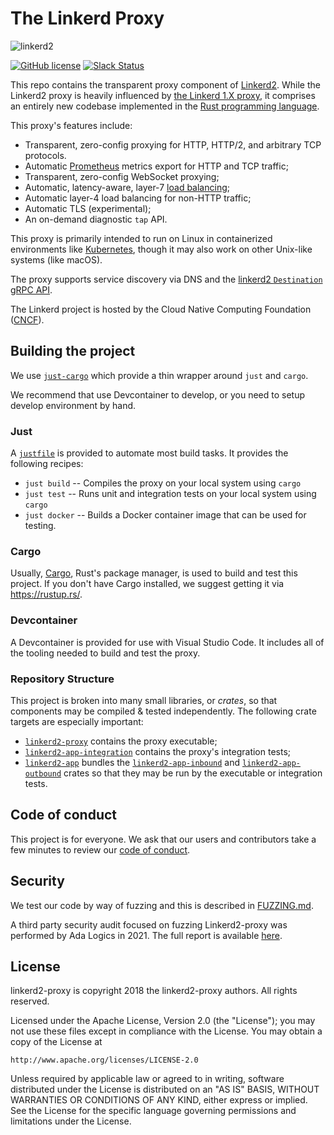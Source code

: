 # The Linkerd Proxy

![linkerd2][logo]

[![GitHub license](https://img.shields.io/github/license/linkerd/linkerd2-proxy.svg)](LICENSE)
[![Slack Status][slack-badge]][slack]

This repo contains the transparent proxy component of [Linkerd2][linkerd2].
While the Linkerd2 proxy is heavily influenced by [the Linkerd 1.X
proxy][linkerd1], it comprises an entirely new codebase implemented in the
[Rust programming language][rust].

This proxy's features include:

* Transparent, zero-config proxying for HTTP, HTTP/2, and arbitrary TCP protocols.
* Automatic [Prometheus][prom] metrics export for HTTP and TCP traffic;
* Transparent, zero-config WebSocket proxying;
* Automatic, latency-aware, layer-7 [load balancing][loadbalancing];
* Automatic layer-4 load balancing for non-HTTP traffic;
* Automatic TLS (experimental);
* An on-demand diagnostic `tap` API.

This proxy is primarily intended to run on Linux in containerized
environments like [Kubernetes][k8s], though it may also work on other
Unix-like systems (like macOS).

The proxy supports service discovery via DNS and the [linkerd2
`Destination` gRPC API][linkerd2-proxy-api].

The Linkerd project is hosted by the Cloud Native Computing Foundation
([CNCF][cncf]).

## Building the project

We use [`just-cargo`](https://github.com/linkerd/dev/tree/main/bin/just-cargo) which provide
a thin wrapper around `just` and `cargo`.

We recommend that use Devcontainer to develop, or you need to setup develop environment by hand.

### Just

A [`justfile`](./justfile) is provided to automate most build tasks. It provides
the following recipes:

* `just build` -- Compiles the proxy on your local system using `cargo`
* `just test` -- Runs unit and integration tests on your local system using `cargo`
* `just docker` -- Builds a Docker container image that can be used for testing.

### Cargo

Usually, [Cargo][cargo], Rust's package manager, is used to build and test this
project. If you don't have Cargo installed, we suggest getting it via
<https://rustup.rs/>.

### Devcontainer

A Devcontainer is provided for use with Visual Studio Code. It includes all of
the tooling needed to build and test the proxy.

### Repository Structure

This project is broken into many small libraries, or _crates_, so that
components may be compiled & tested independently. The following crate
targets are especially important:

* [`linkerd2-proxy`] contains the proxy executable;
* [`linkerd2-app-integration`] contains the proxy's integration tests;
* [`linkerd2-app`] bundles the [`linkerd2-app-inbound`] and
  [`linkerd2-app-outbound`] crates so that they may be run by the executable or
  integration tests.

[`linkerd2-proxy`]: linkerd2-proxy
[`linkerd2-app`]: linkerd/app
[`linkerd2-app-integration`]: linkerd/app/integration
[`linkerd2-app-inbound`]: linkerd/app/inbound
[`linkerd2-app-outbound`]: linkerd/app/outbound

## Code of conduct

This project is for everyone. We ask that our users and contributors take a few
minutes to review our [code of conduct][coc].

## Security

We test our code by way of fuzzing and this is described in [FUZZING.md](/docs/FUZZING.md).

A third party security audit focused on fuzzing Linkerd2-proxy was performed by
Ada Logics in 2021. The full report is available
[here](/docs/reports/linkerd2-proxy-fuzzing-report.pdf).

## License

linkerd2-proxy is copyright 2018 the linkerd2-proxy authors. All rights reserved.

Licensed under the Apache License, Version 2.0 (the "License"); you may not use
these files except in compliance with the License. You may obtain a copy of the
License at

    http://www.apache.org/licenses/LICENSE-2.0

Unless required by applicable law or agreed to in writing, software distributed
under the License is distributed on an "AS IS" BASIS, WITHOUT WARRANTIES OR
CONDITIONS OF ANY KIND, either express or implied. See the License for the
specific language governing permissions and limitations under the License.

<!-- refs -->
[cargo]: https://github.com/rust-lang/cargo/
[cncf]: https://cncf.io/
[coc]: https://github.com/linkerd/linkerd/wiki/Linkerd-code-of-conduct
[k8s]: https://kubernetes.io/
[linkerd1]: <https://github.com/linkerd/linkerd>
[linkerd2]: <https://github.com/linkerd/linkerd2>
[linkerd2-proxy-api]: <https://github.com/linkerd/linkerd2-proxy-api>
[loadbalancing]: <https://linkerd.io/2.11/features/load-balancing/>
[logo]: <https://user-images.githubusercontent.com/9226/33582867-3e646e02-d90c-11e7-85a2-2e238737e859.png>
[prom]: <https://prometheus.io/>
[rust]: <https://www.rust-lang.org/>
[slack-badge]: <https://slack.linkerd.io/badge.svg>
[slack]: <https://slack.linkerd.io>
